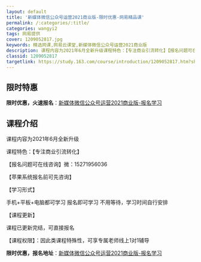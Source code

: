 ```yaml
---
layout: default
title: '新媒体微信公众号运营2021商业版-限时优惠-网易精品课'
permalink: /:categories/:title/
categories: wangyi2
tags: 网易提供
cover: 1209052817.jpg
keywords: 精选网课,网易云课堂,新媒体微信公众号运营2021商业版
description: 课程内容为2021年6月全新升级课程特色：【专注商业引流转化】【报名问题可在线咨询】微：15271956036【苹果系统
classid: 1209052817
targetlink: https://study.163.com/course/introduction/1209052817.htm?share=1&shareId=1025206652&utm_campaign=share&utm_medium=iphoneShare&utm_source=&utm_u=1025206652
---
```


## 限时特惠

**限时优惠，火速报名**：[新媒体微信公众号运营2021商业版-报名学习](https://study.163.com/course/introduction/1209052817.htm?share=1&shareId=1025206652&utm_campaign=share&utm_medium=iphoneShare&utm_source=&utm_u=1025206652)

## 课程介绍

课程内容为2021年6月全新升级

课程特色：【专注商业引流转化】

【报名问题可在线咨询】微：15271956036

【苹果系统报名前可先咨询】

【学习形式】

 手机+平板+电脑都可学习  报名即可学习 不用等待，学习时间自行安排

【课程更新】

课程已更新完结，可直接报名

【课程权限】：因此类课程特殊性，可享专属老师线上1对1辅导

**限时优惠，报名地址**：[新媒体微信公众号运营2021商业版-报名学习](https://study.163.com/course/introduction/1209052817.htm?share=1&shareId=1025206652&utm_campaign=share&utm_medium=iphoneShare&utm_source=&utm_u=1025206652)

